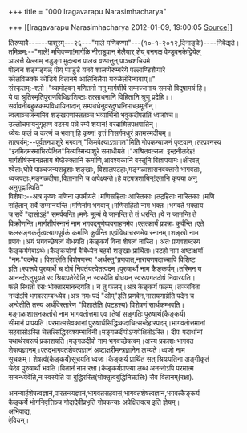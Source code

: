 +++
title = "000 Iragavarapu Narasimhacharya"

+++
[[Iragavarapu Narasimhacharya	2012-01-09, 19:00:05 [Source](https://groups.google.com/g/bvparishat/c/QSVXYaePjSw)]]



तिरुप्पावै------पाशुरम्---२६---"माले मणिवण्णा"---(१०-१-२०१२,दिनाङ्के)----निवेद्यते।  
तमिळम्:--"माले! मणिवण्णा!मार्गळि नीराडुवान् मेलैयार् शेय् वनगळ् वेण्डुवनकेट्टियेल्  
 ञालत्तै येल्लाम् नडुङ्ग मुदल्वन पालन्न वण्णत्तुन् पाञ्चशन्नियमे  
 पोल्वन शङ्गङ्गळ् पोय् प्पाडुडै यनवे शालप्पेरुम्बरैये पल्लाण्डिशैप्पारे  
 कोलविळक्के कोडिये वितानमे आलिनिलैया यरुळेलोरेम्बावाय्॥"  
संस्कृतम्:-श्लो।"व्यामोहवन् मणितनो ननु मार्गशीर्ष सम्मज्जनाय समयो विदुषामयं हि।  
 ये वा श्रुतिस्मृतिपुराणविधिज्ञशिष्टाः तत्साधनानि विहितानि श्रुणु प्रदेहि।।  
 सर्वावनीबहुळकम्पविधायिनादान् सम्पन्नधेनुवरदुग्धनिभाच्छमूर्तीन्।  
 त्वत्पाञ्चजन्यमिव शङ्खगणांस्ततञ्च भव्यार्थिनो भवुकदीपततिं ध्वजांश्च॥  
 उल्लोचमप्यनुगृहाण वटस्य पत्रे रम्ये शयान! वरदाश्रितपक्षपातिन्।  
 ध्येयः फलं च करणं च भवान् हि कृष्ण! वृत्तं निसर्गमधुरं व्रतमस्मदीयम्॥  
तात्पर्यम्:--पूर्वतनपाशुरे भगवान् "किमपेक्ष्याऽत्रागत"मिति गोपकन्याजनं पृष्टवान्।तत्प्रश्नस्य  
 "इदमिदमस्माभिरपेक्षित"मित्यस्मिन्पाशुरे समाधीयते।"अश्रितवत्सल! इन्द्रनीलदेह!  
 मार्गशीर्षस्नानव्रताय श्रेष्ठैरुक्तानि कर्माणि,आवश्यकानि वस्तूनि विज्ञापयामः।क्षीरवत्  
 श्वेताः,घोषे पाञ्चजन्यसदृशाः शङ्खाः, विशालपटहाः,मङ्गळाशासनवक्तारो भागवताः,  
 ध्वजपटाः,मङ्गळदीपाः,वितानानि च अपेक्ष्यन्ते।हे वटपत्रशायिन्!एतानि कृपया अनु  
 अनुगृह्णात्विति"  
विशेषाः:--अत्र कृष्णः मणिना उपमीयते।मणिसहिताः आस्तिकाः।तद्रहिताः नास्तिकाः।मणि  
 सहितान् सर्वे सम्मानयन्ति।मणिर्नाम भगवान्।मणिसहितो नाम भक्तः।भगवते भक्ताय  
 च सर्वे "दासोऽहं" समर्पयन्ति।मणेः मूल्यं ये जानन्ति ते तं धरन्ति।ये न जानन्ति ते  
 विक्रीणन्ति।मार्गशीर्षस्नानं नाम भगवद्गुणेष्ववगाहनमेव।एतत्कार्यं प्रपन्नाः कुर्वन्ति।एते  
 फलसङ्गकर्तृत्वत्यागपूर्वकं कर्माणि कुर्वन्ति।एवंविधाचरणमेव स्नानम्।शङ्खो नाम  
 प्रणवः।अयं भगवच्छेषत्वं बोधयति।कैङ्कर्यं विना शेषत्वं नास्ति। अतः प्रणवशब्दस्य  
 कैङ्कर्यमेवाऽर्थः।कैङ्कर्याणां वैविध्येन बहवो शङ्खाः प्रार्थिताः।पटहो नाम अष्टाक्षर्यां  
 "नमः"पदमेव। विशालेति विशेषणस्य "अर्थस्तु"प्रणवात्,नारायणपदाच्चापि विशिष्ट  
 इति।स्वरूपे पुरुषार्थे च दोषं निवर्तयत्येतत्पदम्।पुरुषार्थो नाम कैङ्कर्यम्।तस्मिन् य  
 आनन्दोऽनुभूयते सः श्रियःपतेरेवेति,न स्वस्येति बोधयन् स्वरूपगतदोषं निवारयति।  
 फले स्थितो रसः भोक्तारमानन्दयति। न तु फलम्।अत्र कैङ्कर्यं फलम्।तज्जनिता  
 नन्दोऽपि भगवत्सम्बन्ध्येव।अत्र नमः पदं "ओम्"इति प्रणवेन,नारायणाय्रेति पदेन च  
 अन्वेतीति तस्य अर्थविस्तारेण "विशालेति (पटहस्य) विशेषणं सार्थकम्भवति।  
 मङ्गळाशासनकर्तारो नाम भागवतोत्तमा एव।तेषां सङ्गतिः पुरुषार्थ(कैङ्कर्य)  
 सीमानं प्रापयति।परमात्मसेवकानां पुरुषार्धसिद्धिःकदाचित्सन्देहास्पदम्।भागवतोत्तमानां  
 सहवासोऽस्ति चेत्तत्सिद्धिरवश्यम्भाविनी।मङ्गळदीपोऽप्यपेक्षितोऽस्ति। दीपः पदार्थानां  
 यथार्थस्वरूपं प्रकाशयति।मङ्गळदीपो नाम भगवच्छेषत्वम्।अस्य प्रकाशः भागवत  
 शेषत्वज्ञानम्।एतद्भागवतशेषत्वज्ञानं अष्टाक्षरीमन्त्रज्ञानेन लभ्यते।ध्वजो नाम  
 सूचकम्। शेषत्वं(कैङ्कर्यं)सूचयति ध्वजः।कैङ्कर्यं प्रार्थितं सत् श्रियःपतिना अङ्गीकृतं  
 चेदेव पुरुषार्थो भवति।वितानं नाम रक्षा।कैङ्कर्यप्राप्त्या लब्ध अनन्दोऽपि परमात्म  
 सम्बन्ध्येवेति,न स्वस्येति या बुद्धिरस्ति(भोक्तृत्वबुद्धिनिऋत्तिः) सैव वितानम्(रक्षा).  

अनन्यार्हशेषत्वज्ञानं,पारतन्त्र्यज्ञानं,भागवतसहवासं,भागवतशेषत्वज्ञानं,भगवत्कैङ्कर्यं  
 कैङ्कर्ये भोगनिवृत्तिञ्च गोदादेवीप्रभृति गोपकन्याः अपेक्षितवत्य इति ज्ञेयम्।  
अभिवाद्य,  
ऐवियन्।  
  
  
  
  
  
  
  
  

